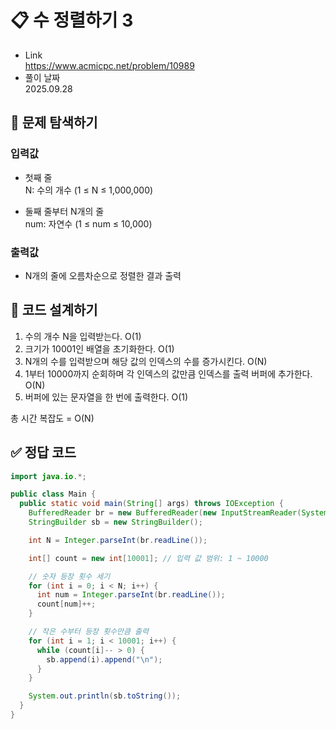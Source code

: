 # 📋 수 정렬하기 3
- Link<br>
https://www.acmicpc.net/problem/10989
- 풀이 날짜<br>
2025.09.28

## 🔎 문제 탐색하기

### 입력값
- 첫째 줄<br>
N: 수의 개수 (1 ≤ N ≤ 1,000,000)<br>

- 둘째 줄부터 N개의 줄<br>
num: 자연수 (1 ≤ num ≤ 10,000)

### 출력값
- N개의 줄에 오름차순으로 정렬한 결과 출력<br>

## 📝 코드 설계하기
1. 수의 개수 N을 입력받는다. O(1)
2. 크기가 10001인 배열을 초기화한다. O(1)
3. N개의 수를 입력받으며 해당 값의 인덱스의 수를 증가시킨다. O(N)
4. 1부터 10000까지 순회하며 각 인덱스의 값만큼 인덱스를 출력 버퍼에 추가한다. O(N)
5. 버퍼에 있는 문자열을 한 번에 출력한다. O(1)

총 시간 복잡도 = O(N)

## ✅ 정답 코드
```java
import java.io.*;

public class Main {
  public static void main(String[] args) throws IOException {
    BufferedReader br = new BufferedReader(new InputStreamReader(System.in));
    StringBuilder sb = new StringBuilder();

    int N = Integer.parseInt(br.readLine());

    int[] count = new int[10001]; // 입력 값 범위: 1 ~ 10000

    // 숫자 등장 횟수 세기
    for (int i = 0; i < N; i++) {
      int num = Integer.parseInt(br.readLine());
      count[num]++;
    }

    // 작은 수부터 등장 횟수만큼 출력
    for (int i = 1; i < 10001; i++) {
      while (count[i]-- > 0) {
        sb.append(i).append("\n");
      }
    }

    System.out.println(sb.toString());
  }
}
```